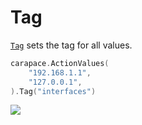 # Tag

[`Tag`] sets the tag for all values.

```go
carapace.ActionValues(
    "192.168.1.1",
    "127.0.0.1",
).Tag("interfaces")
```

![](./tag.cast)

[`Tag`]:https://pkg.go.dev/github.com/rsteube/carapace#Action.Tag
